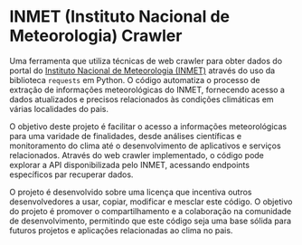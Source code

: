 # INMET (Instituto Nacional de Meteorologia) Crawler

Uma ferramenta que utiliza técnicas de web crawler para obter dados do portal do [Instituto Nacional de Meteorologia (INMET)](https://portal.inmet.gov.br/) através do uso da biblioteca `requests` em Python. O código automatiza o processo de extração de informações meteorológicas do INMET, fornecendo acesso a dados atualizados e precisos relacionados às condições climáticas em várias localidades do pais.

O objetivo deste projeto é facilitar o acesso a informações meteorológicas para uma varidade de finalidades, desde análises científicas e monitoramento do clima até o desenvolvimento de aplicativos e serviços relacionados. Através do web crawler implementado, o código pode explorar a API disponibilizada pelo INMET, acessando endpoints específicos par recuperar dados.

O projeto é desenvolvido sobre uma licença que incentiva outros desenvolvedores a usar, copiar, modificar e mesclar este código. O objetivo do projeto é promover o compartilhamento e a colaboração na comunidade de desenvolvimento, permitindo que este código seja uma base sólida para futuros projetos e aplicações relacionadas ao clima no pais.